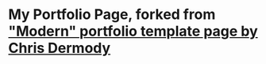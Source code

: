 <h1>My Portfolio Page, forked from <a href="https://chippd.github.io/modern/"> "Modern" portfolio template page by Chris Dermody</a></h1>


